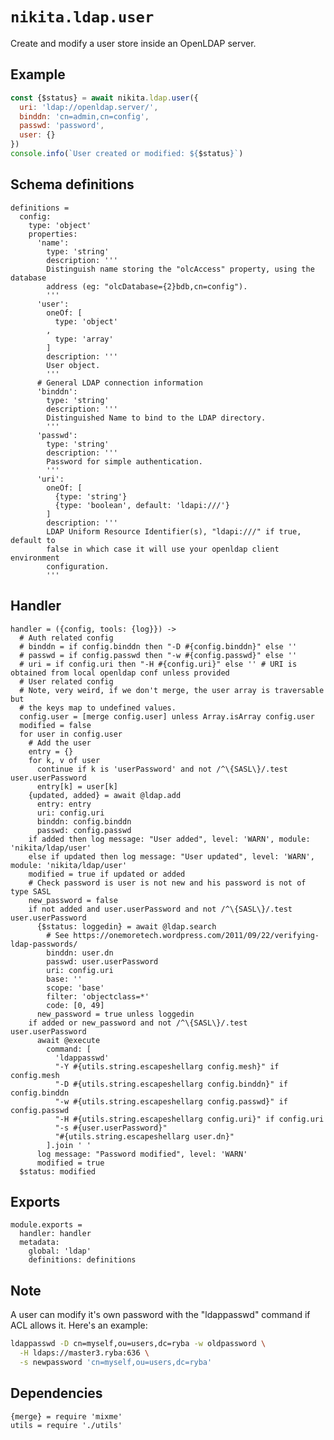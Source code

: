 
# `nikita.ldap.user`

Create and modify a user store inside an OpenLDAP server.   

## Example

```js
const {$status} = await nikita.ldap.user({
  uri: 'ldap://openldap.server/',
  binddn: 'cn=admin,cn=config',
  passwd: 'password',
  user: {}
})
console.info(`User created or modified: ${$status}`)
```

## Schema definitions

    definitions =
      config:
        type: 'object'
        properties:
          'name':
            type: 'string'
            description: '''
            Distinguish name storing the "olcAccess" property, using the database
            address (eg: "olcDatabase={2}bdb,cn=config").
            '''
          'user':
            oneOf: [
              type: 'object'
            ,
              type: 'array'
            ]
            description: '''
            User object.
            '''
          # General LDAP connection information
          'binddn':
            type: 'string'
            description: '''
            Distinguished Name to bind to the LDAP directory.
            '''
          'passwd':
            type: 'string'
            description: '''
            Password for simple authentication.
            '''
          'uri':
            oneOf: [
              {type: 'string'}
              {type: 'boolean', default: 'ldapi:///'}
            ]
            description: '''
            LDAP Uniform Resource Identifier(s), "ldapi:///" if true, default to
            false in which case it will use your openldap client environment
            configuration.
            '''

## Handler

    handler = ({config, tools: {log}}) ->
      # Auth related config
      # binddn = if config.binddn then "-D #{config.binddn}" else ''
      # passwd = if config.passwd then "-w #{config.passwd}" else ''
      # uri = if config.uri then "-H #{config.uri}" else '' # URI is obtained from local openldap conf unless provided
      # User related config
      # Note, very weird, if we don't merge, the user array is traversable but
      # the keys map to undefined values.
      config.user = [merge config.user] unless Array.isArray config.user
      modified = false
      for user in config.user
        # Add the user
        entry = {}
        for k, v of user
          continue if k is 'userPassword' and not /^\{SASL\}/.test user.userPassword
          entry[k] = user[k]
        {updated, added} = await @ldap.add
          entry: entry
          uri: config.uri
          binddn: config.binddn
          passwd: config.passwd
        if added then log message: "User added", level: 'WARN', module: 'nikita/ldap/user'
        else if updated then log message: "User updated", level: 'WARN', module: 'nikita/ldap/user'
        modified = true if updated or added
        # Check password is user is not new and his password is not of type SASL
        new_password = false
        if not added and user.userPassword and not /^\{SASL\}/.test user.userPassword
          {$status: loggedin} = await @ldap.search
            # See https://onemoretech.wordpress.com/2011/09/22/verifying-ldap-passwords/
            binddn: user.dn
            passwd: user.userPassword
            uri: config.uri
            base: ''
            scope: 'base'
            filter: 'objectclass=*'
            code: [0, 49]
          new_password = true unless loggedin
        if added or new_password and not /^\{SASL\}/.test user.userPassword
          await @execute
            command: [
              'ldappasswd'
              "-Y #{utils.string.escapeshellarg config.mesh}" if config.mesh
              "-D #{utils.string.escapeshellarg config.binddn}" if config.binddn
              "-w #{utils.string.escapeshellarg config.passwd}" if config.passwd
              "-H #{utils.string.escapeshellarg config.uri}" if config.uri
              "-s #{user.userPassword}"
              "#{utils.string.escapeshellarg user.dn}"
            ].join ' '
          log message: "Password modified", level: 'WARN'
          modified = true
      $status: modified

## Exports

    module.exports =
      handler: handler
      metadata:
        global: 'ldap'
        definitions: definitions

## Note

A user can modify it's own password with the "ldappasswd" command if ACL allows
it. Here's an example:

```bash
ldappasswd -D cn=myself,ou=users,dc=ryba -w oldpassword \
  -H ldaps://master3.ryba:636 \
  -s newpassword 'cn=myself,ou=users,dc=ryba'
```

## Dependencies

    {merge} = require 'mixme'
    utils = require './utils'

[index]: http://www.zytrax.com/books/ldap/apa/indeces.html
